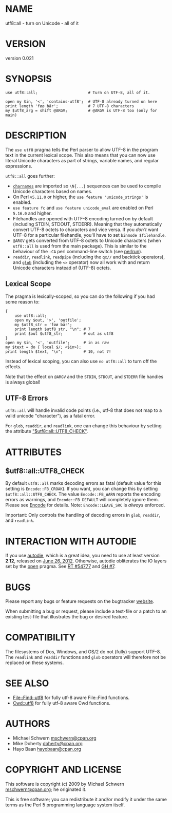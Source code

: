 # NAME

utf8::all - turn on Unicode - all of it

# VERSION

version 0.021

# SYNOPSIS

    use utf8::all;                      # Turn on UTF-8, all of it.

    open my $in, '<', 'contains-utf8';  # UTF-8 already turned on here
    print length 'føø bār';             # 7 UTF-8 characters
    my $utf8_arg = shift @ARGV;         # @ARGV is UTF-8 too (only for main)

# DESCRIPTION

The `use utf8` pragma tells the Perl parser to allow UTF-8 in the
program text in the current lexical scope. This also means that you
can now use literal Unicode characters as part of strings, variable
names, and regular expressions.

`utf8::all` goes further:

- [`charnames`](https://metacpan.org/pod/charnames) are imported so `\N{...}` sequences can be
used to compile Unicode characters based on names.
- On Perl `v5.11.0` or higher, the `use feature 'unicode_strings'` is
enabled.
- `use feature fc` and `use feature unicode_eval` are enabled on Perl
`5.16.0` and higher.
- Filehandles are opened with UTF-8 encoding turned on by default
(including STDIN, STDOUT, STDERR). Meaning that they automatically
convert UTF-8 octets to characters and vice versa. If you _don't_
want UTF-8 for a particular filehandle, you'll have to set `binmode
$filehandle`.
- `@ARGV` gets converted from UTF-8 octets to Unicode characters (when
`utf8::all` is used from the main package). This is similar to the
behaviour of the `-CA` perl command-line switch (see [perlrun](https://metacpan.org/pod/perlrun)).
- `readdir`, `readlink`, `readpipe` (including the `qx//` and
backtick operators), and [`glob`](https://metacpan.org/pod/perlfunc#glob) (including the `<>` operator) now all work with and return Unicode characters instead
of (UTF-8) octets.

## Lexical Scope

The pragma is lexically-scoped, so you can do the following if you had
some reason to:

    {
        use utf8::all;
        open my $out, '>', 'outfile';
        my $utf8_str = 'føø bār';
        print length $utf8_str, "\n"; # 7
        print $out $utf8_str;         # out as utf8
    }
    open my $in, '<', 'outfile';      # in as raw
    my $text = do { local $/; <$in>};
    print length $text, "\n";         # 10, not 7!

Instead of lexical scoping, you can also use `no utf8::all` to turn
off the effects.

Note that the effect on `@ARGV` and the `STDIN`, `STDOUT`, and
`STDERR` file handles is always global!

## UTF-8 Errors

`utf8::all` will handle invalid code points (i.e., utf-8 that does
not map to a valid unicode "character"), as a fatal error.

For `glob`, `readdir`, and `readlink`, one can change this
behaviour by setting the attribute ["$utf8::all::UTF8\_CHECK"](#utf8-all-utf8_check).

# ATTRIBUTES

## $utf8::all::UTF8\_CHECK

By default `utf8::all` marks decoding errors as fatal (default value
for this setting is `Encode::FB_CROAK`). If you want, you can change this by
setting `$utf8::all::UTF8_CHECK`. The value `Encode::FB_WARN` reports
the encoding errors as warnings, and `Encode::FB_DEFAULT` will completely
ignore them. Please see [Encode](https://metacpan.org/pod/Encode) for details. Note: `Encode::LEAVE_SRC` is
_always_ enforced.

Important: Only controls the handling of decoding errors in `glob`,
`readdir`, and `readlink`.

# INTERACTION WITH AUTODIE

If you use [autodie](https://metacpan.org/pod/autodie), which is a great idea, you need to use at least
version **2.12**, released on [June 26,
2012](https://metacpan.org/source/PJF/autodie-2.12/Changes#L3).
Otherwise, autodie obliterates the IO layers set by the [open](https://metacpan.org/pod/open)
pragma. See [RT
\#54777](https://rt.cpan.org/Ticket/Display.html?id=54777) and [GH
\#7](https://github.com/doherty/utf8-all/issues/7).

# BUGS

Please report any bugs or feature requests on the bugtracker
[website](https://github.com/doherty/utf8-all/issues).

When submitting a bug or request, please include a test-file or a
patch to an existing test-file that illustrates the bug or desired
feature.

# COMPATIBILITY

The filesystems of Dos, Windows, and OS/2 do not (fully) support
UTF-8. The `readlink` and `readdir` functions and `glob` operators
will therefore not be replaced on these systems.

# SEE ALSO

- [File::Find::utf8](https://metacpan.org/pod/File::Find::utf8) for fully utf-8 aware File::Find functions.
- [Cwd::utf8](https://metacpan.org/pod/Cwd::utf8) for fully utf-8 aware Cwd functions.

# AUTHORS

- Michael Schwern <mschwern@cpan.org>
- Mike Doherty <doherty@cpan.org>
- Hayo Baan <hayobaan@cpan.org>

# COPYRIGHT AND LICENSE

This software is copyright (c) 2009 by Michael Schwern <mschwern@cpan.org>; he originated it.

This is free software; you can redistribute it and/or modify it under
the same terms as the Perl 5 programming language system itself.
